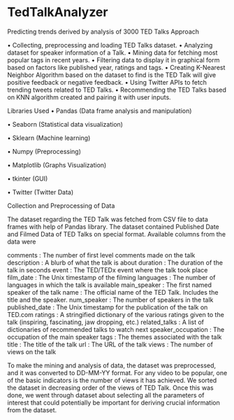 # TedTalkAnalyzer
Predicting trends derived by analysis of 3000 TED Talks
Approach

•	Collecting, preprocessing and loading TED Talks dataset.
•	Analyzing dataset for speaker information of a Talk.
•	Mining data for fetching most popular tags in recent years.
•	Filtering data to display it in graphical form based on factors like published year, ratings and tags.
•	Creating K-Nearest Neighbor Algorithm based on the dataset to find is the TED Talk will give positive feedback or negative feedback. 
•	Using Twitter APIs to fetch trending tweets related to TED Talks.
•	Recommending the TED Talks based on KNN algorithm created and pairing it with user inputs.

Libraries Used
•	Pandas (Data frame analysis and manipulation)

•	Seaborn (Statistical data visualization)

•	Sklearn (Machine learning)

•	Numpy (Preprocessing)

•	Matplotlib (Graphs Visualization)

•	tkinter (GUI)


•	Twitter (Twitter Data)

Collection and Preprocessing of Data

The dataset regarding the TED Talk was fetched from CSV file to data frames with help of Pandas library. The dataset contained Published Date and Filmed Data of TED Talks on special format. Available columns from the data were

comments : The number of first level comments made on the talk
description : A blurb of what the talk is about
duration : The duration of the talk in seconds
event : The TED/TEDx event where the talk took place
film_date : The Unix timestamp of the filming
languages : The number of languages in which the talk is available
main_speaker : The first named speaker of the talk
name : The official name of the TED Talk. Includes the title and the speaker.
num_speaker : The number of speakers in the talk
published_date : The Unix timestamp for the publication of the talk on TED.com
ratings : A stringified dictionary of the various ratings given to the talk (inspiring, fascinating, jaw dropping, etc.)
related_talks : A list of dictionaries of recommended talks to watch next
speaker_occupation : The occupation of the main speaker
tags : The themes associated with the talk
title : The title of the talk
url : The URL of the talk
views : The number of views on the talk

To make the mining and analysis of data, the dataset was preprocessed, and it was converted to DD-MM-YY format. For any video to be popular, one of the basic indicators is the number of views it has achieved. We sorted the dataset in decreasing order of the views of TED Talk. Once this was done, we went through dataset about selecting all the parameters of interest that could potentially be important for deriving crucial information from the dataset.
